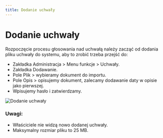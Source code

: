 ```yaml
---
title: Dodanie uchwały
---
```

# Dodanie uchwały

Rozpoczęcie procesu głosowania nad uchwałą należy zacząć od dodania pliku uchwały do systemu, aby to zrobić trzeba przejść do:

- Zakładka Administracja > Menu funkcje > Uchwały.
- Zakładka Dodawanie.
- Pole Plik > wybieramy dokument do importu.
- Pole Opis > opisujemy dokument, zalecamy dodawanie daty w opisie jako pierwszej.
- Wpisujemy hasło i zatwierdzamy.

![Dodanie uchwały](dodanieuchwaly.gif)

### Uwagi:

- Właściciele nie widzą nowo dodanej uchwały.
- Maksymalny rozmiar pliku to 25 MB.